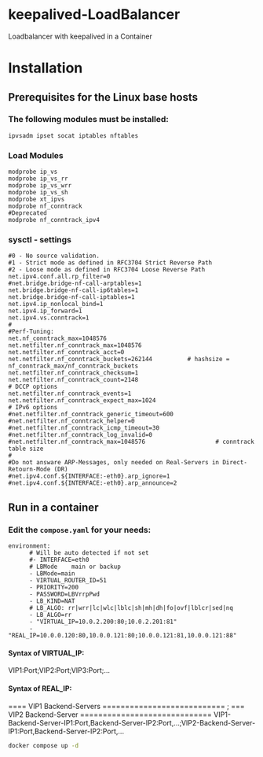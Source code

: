 # keepalived-LoadBalancer
Loadbalancer with keepalived in a Container

# Installation
## Prerequisites for the Linux base hosts
### The following modules must be installed:
    ipvsadm ipset socat iptables nftables
### Load Modules
```
modprobe ip_vs
modprobe ip_vs_rr
modprobe ip_vs_wrr
modprobe ip_vs_sh
modprobe xt_ipvs
modprobe nf_conntrack
#Deprecated
modprobe nf_conntrack_ipv4
```

### sysctl - settings
```
#0 - No source validation.
#1 - Strict mode as defined in RFC3704 Strict Reverse Path
#2 - Loose mode as defined in RFC3704 Loose Reverse Path
net.ipv4.conf.all.rp_filter=0
#net.bridge.bridge-nf-call-arptables=1
net.bridge.bridge-nf-call-ip6tables=1
net.bridge.bridge-nf-call-iptables=1
net.ipv4.ip_nonlocal_bind=1
net.ipv4.ip_forward=1
net.ipv4.vs.conntrack=1
#
#Perf-Tuning:
net.nf_conntrack_max=1048576
net.netfilter.nf_conntrack_max=1048576
net.netfilter.nf_conntrack_acct=0
net.netfilter.nf_conntrack_buckets=262144          # hashsize = nf_conntrack_max/nf_conntrack_buckets
net.netfilter.nf_conntrack_checksum=1
net.netfilter.nf_conntrack_count=2148
# DCCP options
net.netfilter.nf_conntrack_events=1
net.netfilter.nf_conntrack_expect_max=1024
# IPv6 options
#net.netfilter.nf_conntrack_generic_timeout=600
#net.netfilter.nf_conntrack_helper=0
#net.netfilter.nf_conntrack_icmp_timeout=30
#net.netfilter.nf_conntrack_log_invalid=0
#net.netfilter.nf_conntrack_max=1048576                    # conntrack table size
#
#Do not answare ARP-Messages, only needed on Real-Servers in Direct-Retourn-Mode (DR)
#net.ipv4.conf.${INTERFACE:-eth0}.arp_ignore=1
#net.ipv4.conf.${INTERFACE:-eth0}.arp_announce=2
```
## Run in a container
### Edit the ```compose.yaml``` for your needs:
```
environment:
      # Will be auto detected if not set
      #- INTERFACE=eth0
      # LBMode    main or backup
      - LBMode=main
      - VIRTUAL_ROUTER_ID=51
      - PRIORITY=200
      - PASSWORD=LBVrrpPwd
      - LB_KIND=NAT
      # LB_ALGO: rr|wrr|lc|wlc|lblc|sh|mh|dh|fo|ovf|lblcr|sed|nq
      - LB_ALGO=rr
      - "VIRTUAL_IP=10.0.2.200:80;10.0.2.201:81"
      - "REAL_IP=10.0.0.120:80,10.0.0.121:80;10.0.0.121:81,10.0.0.121:88"
```
#### Syntax of VIRTUAL_IP:
VIP1:Port;VIP2:Port;VIP3:Port;...
#### Syntax of REAL_IP:
==== VIP1 Backend-Servers ===========================   ;   === VIP2 Backend-Server =============================
VIP1-Backend-Server-IP1:Port,Backend-Server-IP2:Port,...;VIP2-Backend-Server-IP1:Port,Backend-Server-IP2:Port,...

```sh
docker compose up -d
```
